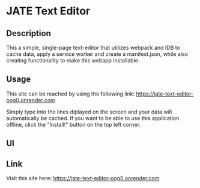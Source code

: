 # JATE Text Editor

## Description
This a simple, single-page text-editor that utilizes webpack and IDB to cache data, apply a service worker and create a manifest.json, while also creating functionality to make this webapp installable.

## Usage
This site can be reached by using the following link: https://jate-text-editor-oog0.onrender.com

Simply type into the lines diplayed on the screen and your data will automatically be cached.
If you want to be able to use this application offline, click the "Install!" button on the top left corner.

## UI

## Link
Visit this site here: https://jate-text-editor-oog0.onrender.com